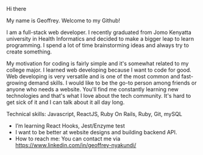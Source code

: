Hi there 

My name is Geoffrey. Welcome to my Github!

I am a full-stack web developer. I recently graduated from Jomo Kenyatta university in Health Informatics and 
decided to make a bigger leap to learn programming.
I spend a lot of time brainstorming ideas and always try to create something.

My motivation for coding is fairly simple and it's somewhat related to my college major.
I learned web developing because I want to code for good.
Web developing is very versatile and is one of the most common and fast-growing demand skills. 
I would like to be the go-to person among friends or anyone who needs a website. 
You'll find me constantly learning new technologies and that's what I love about the tech community.
It's hard to get sick of it and I can talk about it all day long.

Technical skills: Javascript, ReactJS, Ruby On Rails, Ruby, Git, mySQL

- I’m learning React Hooks, Jest/Enzyme test
- I want to be better at website designs and building backend API.
- How to reach me: You can contact me via https://www.linkedin.com/in/geoffrey-nyakundi/
